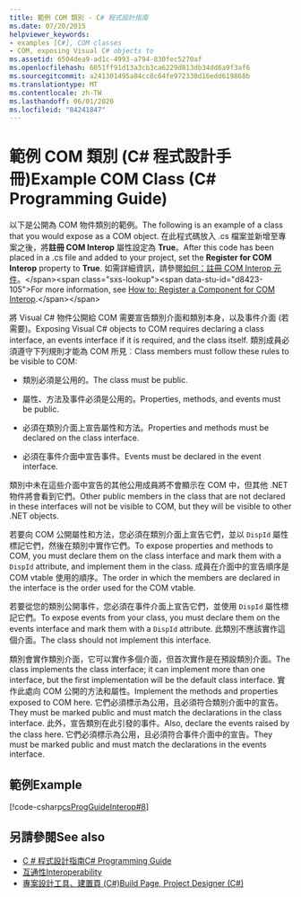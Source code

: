 ```yaml
---
title: 範例 COM 類別 - C# 程式設計指南
ms.date: 07/20/2015
helpviewer_keywords:
- examples [C#], COM classes
- COM, exposing Visual C# objects to
ms.assetid: 6504dea9-ad1c-4993-a794-830fec5270af
ms.openlocfilehash: 6051ff91d13a3cb3ca6229d813db34dd6a9f3af6
ms.sourcegitcommit: a241301495a84cc8c64fe972330d16edd619868b
ms.translationtype: MT
ms.contentlocale: zh-TW
ms.lasthandoff: 06/01/2020
ms.locfileid: "84241847"
---
```

# <a name="example-com-class-c-programming-guide"></a><span data-ttu-id="d8423-102">範例 COM 類別 (C# 程式設計手冊)</span><span class="sxs-lookup"><span data-stu-id="d8423-102">Example COM Class (C# Programming Guide)</span></span>
<span data-ttu-id="d8423-103">以下是公開為 COM 物件類別的範例。</span><span class="sxs-lookup"><span data-stu-id="d8423-103">The following is an example of a class that you would expose as a COM object.</span></span> <span data-ttu-id="d8423-104">在此程式碼放入 .cs 檔案並新增至專案之後，將**註冊 COM Interop** 屬性設定為 **True**。</span><span class="sxs-lookup"><span data-stu-id="d8423-104">After this code has been placed in a .cs file and added to your project, set the **Register for COM Interop** property to **True**.</span></span> <span data-ttu-id="d8423-105">如需詳細資訊，請參閱[如何：註冊 COM Interop 元件](https://docs.microsoft.com/previous-versions/visualstudio/visual-studio-2010/w29wacsy(v=vs.100))。</span><span class="sxs-lookup"><span data-stu-id="d8423-105">For more information, see [How to: Register a Component for COM Interop](https://docs.microsoft.com/previous-versions/visualstudio/visual-studio-2010/w29wacsy(v=vs.100)).</span></span>
  
 <span data-ttu-id="d8423-106">將 Visual C# 物件公開給 COM 需要宣告類別介面和類別本身，以及事件介面 (若需要)。</span><span class="sxs-lookup"><span data-stu-id="d8423-106">Exposing Visual C# objects to COM requires declaring a class interface, an events interface if it is required, and the class itself.</span></span> <span data-ttu-id="d8423-107">類別成員必須遵守下列規則才能為 COM 所見︰</span><span class="sxs-lookup"><span data-stu-id="d8423-107">Class members must follow these rules to be visible to COM:</span></span>  
  
- <span data-ttu-id="d8423-108">類別必須是公用的。</span><span class="sxs-lookup"><span data-stu-id="d8423-108">The class must be public.</span></span>  
  
- <span data-ttu-id="d8423-109">屬性、方法及事件必須是公用的。</span><span class="sxs-lookup"><span data-stu-id="d8423-109">Properties, methods, and events must be public.</span></span>  
  
- <span data-ttu-id="d8423-110">必須在類別介面上宣告屬性和方法。</span><span class="sxs-lookup"><span data-stu-id="d8423-110">Properties and methods must be declared on the class interface.</span></span>  
  
- <span data-ttu-id="d8423-111">必須在事件介面中宣告事件。</span><span class="sxs-lookup"><span data-stu-id="d8423-111">Events must be declared in the event interface.</span></span>  
  
 <span data-ttu-id="d8423-112">類別中未在這些介面中宣告的其他公用成員將不會顯示在 COM 中，但其他 .NET 物件將會看到它們。</span><span class="sxs-lookup"><span data-stu-id="d8423-112">Other public members in the class that are not declared in these interfaces will not be visible to COM, but they will be visible to other .NET objects.</span></span>  
  
 <span data-ttu-id="d8423-113">若要向 COM 公開屬性和方法，您必須在類別介面上宣告它們，並以 `DispId` 屬性標記它們，然後在類別中實作它們。</span><span class="sxs-lookup"><span data-stu-id="d8423-113">To expose properties and methods to COM, you must declare them on the class interface and mark them with a `DispId` attribute, and implement them in the class.</span></span> <span data-ttu-id="d8423-114">成員在介面中的宣告順序是 COM vtable 使用的順序。</span><span class="sxs-lookup"><span data-stu-id="d8423-114">The order in which the members are declared in the interface is the order used for the COM vtable.</span></span>  
  
 <span data-ttu-id="d8423-115">若要從您的類別公開事件，您必須在事件介面上宣告它們，並使用 `DispId` 屬性標記它們。</span><span class="sxs-lookup"><span data-stu-id="d8423-115">To expose events from your class, you must declare them on the events interface and mark them with a `DispId` attribute.</span></span> <span data-ttu-id="d8423-116">此類別不應該實作這個介面。</span><span class="sxs-lookup"><span data-stu-id="d8423-116">The class should not implement this interface.</span></span>  
  
 <span data-ttu-id="d8423-117">類別會實作類別介面，它可以實作多個介面，但首次實作是在預設類別介面。</span><span class="sxs-lookup"><span data-stu-id="d8423-117">The class implements the class interface; it can implement more than one interface, but the first implementation will be the default class interface.</span></span> <span data-ttu-id="d8423-118">實作此處向 COM 公開的方法和屬性。</span><span class="sxs-lookup"><span data-stu-id="d8423-118">Implement the methods and properties exposed to COM here.</span></span> <span data-ttu-id="d8423-119">它們必須標示為公用，且必須符合類別介面中的宣告。</span><span class="sxs-lookup"><span data-stu-id="d8423-119">They must be marked public and must match the declarations in the class interface.</span></span> <span data-ttu-id="d8423-120">此外，宣告類別在此引發的事件。</span><span class="sxs-lookup"><span data-stu-id="d8423-120">Also, declare the events raised by the class here.</span></span> <span data-ttu-id="d8423-121">它們必須標示為公用，且必須符合事件介面中的宣告。</span><span class="sxs-lookup"><span data-stu-id="d8423-121">They must be marked public and must match the declarations in the events interface.</span></span>  
  
## <a name="example"></a><span data-ttu-id="d8423-122">範例</span><span class="sxs-lookup"><span data-stu-id="d8423-122">Example</span></span>  
 [!code-csharp[csProgGuideInterop#8](~/samples/snippets/csharp/VS_Snippets_VBCSharp/csProgGuideInterop/CS/ExampleCOM.cs#8)]  
  
## <a name="see-also"></a><span data-ttu-id="d8423-123">另請參閱</span><span class="sxs-lookup"><span data-stu-id="d8423-123">See also</span></span>

- [<span data-ttu-id="d8423-124">C # 程式設計指南</span><span class="sxs-lookup"><span data-stu-id="d8423-124">C# Programming Guide</span></span>](../index.md)
- [<span data-ttu-id="d8423-125">互通性</span><span class="sxs-lookup"><span data-stu-id="d8423-125">Interoperability</span></span>](./index.md)
- [<span data-ttu-id="d8423-126">專案設計工具、建置頁 (C#)</span><span class="sxs-lookup"><span data-stu-id="d8423-126">Build Page, Project Designer (C#)</span></span>](/visualstudio/ide/reference/build-page-project-designer-csharp)
